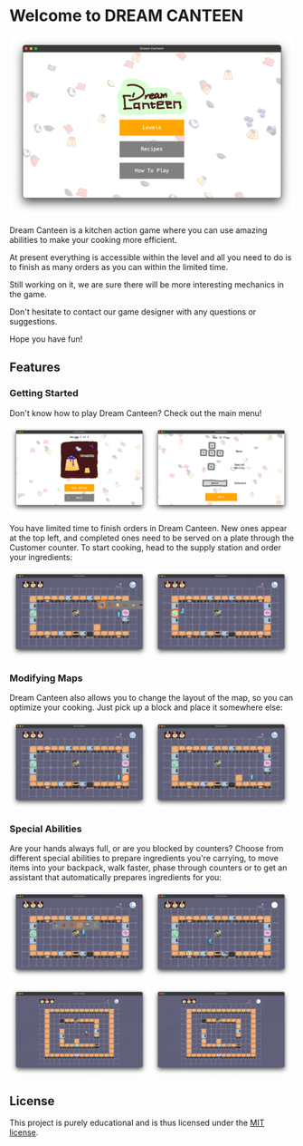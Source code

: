 # Welcome to DREAM CANTEEN

<p align="center"><img src="readme/title-screen.png" /></p>

Dream Canteen is a kitchen action game where you can use amazing abilities to make your cooking more efficient.

At present everything is accessible within the level and all you need to do is to finish as many orders as you can within the limited time.

Still working on it, we are sure there will be more interesting mechanics in the game.

Don't hesitate to contact our game designer with any questions or suggestions.

Hope you have fun!

## Features

### Getting Started

Don't know how to play Dream Canteen? Check out the main menu!

<p>
  <img src="readme/recipes.png" width="49%" />
  <img src="readme/controls.png" width="49%" />
</p>

You have limited time to finish orders in Dream Canteen. New ones appear at the top left, and completed ones need to be served on a plate through the Customer counter. To start cooking, head to the supply station and order your ingredients:

<p>
  <img src="readme/ordering-ingredients.png" width="49%" />
  <img src="readme/deliver-order.png" width="49%" />
</p>

### Modifying Maps

Dream Canteen also allows you to change the layout of the map, so you can optimize your cooking. Just pick up a block and place it somewhere else:

<p>
  <img src="readme/modify-map-1.png" width="49%" />
  <img src="readme/modify-map-2.png" width="49%" />
</p>

### Special Abilities

Are your hands always full, or are you blocked by counters? Choose from different special abilities to prepare ingredients you're carrying, to move items into your backpack, walk faster, phase through counters or to get an assistant that automatically prepares ingredients for you:

<p>
  <img src="readme/special-ability.png" width="49%" />
  <img src="readme/cooking.png" width="49%" />
</p>

<p>
  <img src="readme/ability-speed.png" width="49%" />
  <img src="readme/ability-phase.png" width="49%" />
</p>

## License

This project is purely educational and is thus licensed under the [MIT license](LICENSE).
